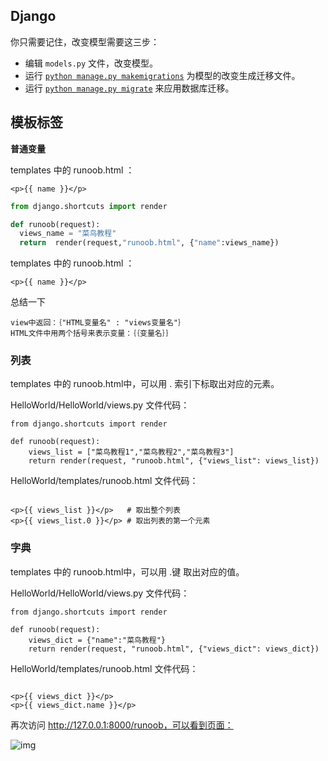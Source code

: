 ## Django

你只需要记住，改变模型需要这三步：

- 编辑 `models.py` 文件，改变模型。
- 运行 [`python manage.py makemigrations`](https://docs.djangoproject.com/zh-hans/3.0/ref/django-admin/#django-admin-makemigrations)   为模型的改变生成迁移文件。
- 运行  [`python manage.py migrate`](https://docs.djangoproject.com/zh-hans/3.0/ref/django-admin/#django-admin-migrate)  来应用数据库迁移。



## 模板标签

**普通变量**

templates 中的 runoob.html ：

```
<p>{{ name }}</p>
```

```python
from django.shortcuts import render

def runoob(request):
  views_name = "菜鸟教程"
  return  render(request,"runoob.html", {"name":views_name})
```

templates 中的 runoob.html ：

```
<p>{{ name }}</p>
```



总结一下

```
view中返回：｛"HTML变量名" : "views变量名"｝
HTML文件中用两个括号来表示变量：｛｛变量名｝｝
```

### 列表

templates 中的 runoob.html中，可以用 . 索引下标取出对应的元素。

HelloWorld/HelloWorld/views.py 文件代码：

```
from django.shortcuts import render

def runoob(request):
    views_list = ["菜鸟教程1","菜鸟教程2","菜鸟教程3"]
    return render(request, "runoob.html", {"views_list": views_list})
```

HelloWorld/templates/runoob.html 文件代码：

```

<p>{{ views_list }}</p>   # 取出整个列表
<p>{{ views_list.0 }}</p> # 取出列表的第一个元素
```



### 字典

templates 中的 runoob.html中，可以用 .键 取出对应的值。

HelloWorld/HelloWorld/views.py 文件代码：

```
from django.shortcuts import render

def runoob(request):
    views_dict = {"name":"菜鸟教程"}
    return render(request, "runoob.html", {"views_dict": views_dict})
```

HelloWorld/templates/runoob.html 文件代码：

```

<p>{{ views_dict }}</p>
<p>{{ views_dict.name }}</p>
```



再次访问 http://127.0.0.1:8000/runoob，可以看到页面：

![img](https://www.runoob.com/wp-content/uploads/2015/01/Django_4.png)